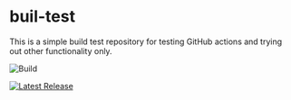 # buil-test


This is a simple build test repository for testing GitHub actions and trying out other functionality only.


![Build](https://github.com/octocat/hello-world/actions/workflows/release.yml/badge.svg)


[![Latest Release](https://img.shields.io/github/v/release/<user>/<repo>?label=release)](https://github.com/<user>/<repo>/releases)

